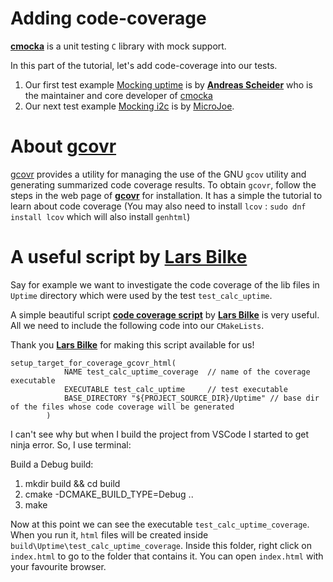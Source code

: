 # Adding code-coverage

[cmocka]: https://api.cmocka.org/
[Mocking uptime]: Uptime/README.md
[Mocking i2c]:    I2C/README.md
[Andreas Scheider]: https://cryptomilk.org/
[MicroJoe]: https://blog.microjoe.org/2017/unit-tests-c-cmocka-coverage-cmake.html

**[cmocka]** is a unit testing `C` library with mock support.

In this part of the tutorial, let's add code-coverage into our tests.

1. Our first test example [Mocking uptime] is by **[Andreas Scheider]** who is the maintainer and core developer of [cmocka]
2. Our next test example [Mocking i2c] is by [MicroJoe]. 

[gcovr]: https://gcovr.com/en/stable/
[code coverage script]: https://github.com/bilke/cmake-modules/blob/master/CodeCoverage.cmake
[Lars Bilke]: https://github.com/bilke
# About **[gcovr]**
[gcovr] provides a utility for managing the use of the GNU `gcov` utility and generating summarized code coverage results. 
To obtain `gcovr`, follow the steps in the web page of **[gcovr]** for installation. It has a simple the tutorial to learn about code coverage
(You may also need to install `lcov` : `sudo dnf install lcov` which will also install `genhtml`)


# A useful script by **[Lars Bilke]**

Say for example we want to investigate the code coverage of the lib files in `Uptime` directory which were
used by the test `test_calc_uptime`. 

A simple beautiful script **[code coverage script]** by **[Lars Bilke]** is very useful. All we need to include the following
code into our `CMakeLists`. 

Thank you **[Lars Bilke]** for making this script available for us!

```
setup_target_for_coverage_gcovr_html(
            NAME test_calc_uptime_coverage  // name of the coverage executable
            EXECUTABLE test_calc_uptime     // test executable
            BASE_DIRECTORY "${PROJECT_SOURCE_DIR}/Uptime" // base dir of the files whose code coverage will be generated
        )
```

I can't see why but when I build the project from VSCode I started to get ninja error. So, I use terminal:

  Build a Debug build:
  1.  mkdir build && cd build
  2.  cmake -DCMAKE_BUILD_TYPE=Debug ..
  3.  make

Now at this point we can see the executable `test_calc_uptime_coverage`. When you run it, `html` files will be created inside
`build\Uptime\test_calc_uptime_coverage`. Inside this folder, right click on `index.html` to go to the folder that contains it.
You can open `index.html` with your favourite browser.






